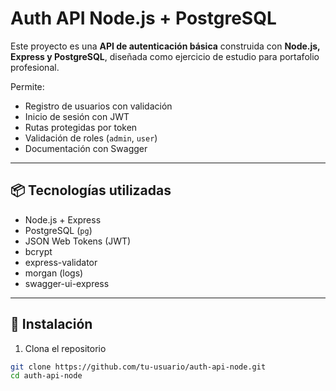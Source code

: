 # Auth API Node.js + PostgreSQL

Este proyecto es una **API de autenticación básica** construida con **Node.js, Express y PostgreSQL**, diseñada como ejercicio de estudio para portafolio profesional.

Permite:
- Registro de usuarios con validación
- Inicio de sesión con JWT
- Rutas protegidas por token
- Validación de roles (`admin`, `user`)
- Documentación con Swagger
  
---

## 📦 Tecnologías utilizadas

- Node.js + Express
- PostgreSQL (`pg`)
- JSON Web Tokens (JWT)
- bcrypt
- express-validator
- morgan (logs)
- swagger-ui-express

---

## 🚀 Instalación

1. Clona el repositorio

```bash
git clone https://github.com/tu-usuario/auth-api-node.git
cd auth-api-node

